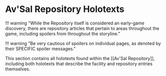 # Av'Sal Repository Holotexts

!!! warning "While the Repository itself is considered an early-game discovery, there are repository articles that pertain to areas throughout the game, including spoilers from throughout the storyline."

!!! warning "Be very cautious of spoilers on individual pages, as denoted by their SPECIFIC spoiler messages."

This section contains all holotexts found within the [[Av'Sal Repository]], including both holotexts that describe the facility and repository entries themselves.
